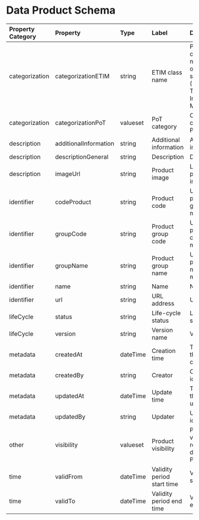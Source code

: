# Data Product Schema

Property Category | Property | Type | Label | Description |
| :--- | :--- | :--- | :--- | :--- |
categorization | categorizationETIM | string | ETIM class name | Product category name based on ETIM standard ((European Technical Information Model).
categorization | categorizationPoT | valueset | PoT category | Categorization class name in PoT standard.
description | additionalInformation | string | Additional information | Additional information.
description | descriptionGeneral | string | Description | Description.
description | imageUrl | string | Product image | Link to product image.
identifier | codeProduct | string | Product code | Unique product code given by manufacturer.
identifier | groupCode | string | Product group code | Unique product group code given by manufacturer.
identifier | groupName | string | Product group name | Unique product group name given by manufacturer.
identifier | name | string | Name | Name.
identifier | url | string | URL address | URL address.
lifeCycle | status | string | Life-cycle status | Life-cycle status.
lifeCycle | version | string | Version name | Version name.
metadata | createdAt | dateTime | Creation time | Time when the data is created.
metadata | createdBy | string | Creator | Creator of and identity.
metadata | updatedAt | dateTime | Update time | Time when the data is updated.
metadata | updatedBy | string | Updater | Updater of an identity.
other | visibility | valueset | Product visibility | Product visibility restriction defined by PoT.
time | validFrom | dateTime | Validity period start time | Validity period start time.
time | validTo | dateTime | Validity period end time | Validity period end time.